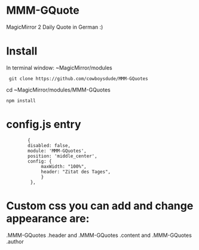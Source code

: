 # MMM-GQuote


MagicMirror 2 Daily Quote in German :)

# Install

In terminal window:
~MagicMirror/modules

     git clone https://github.com/cowboysdude/MMM-GQuotes

cd ~MagicMirror/modules/MMM-GQuotes

    npm install

# config.js entry

            { 
            disabled: false,
            module: 'MMM-GQuotes', 
            position: 'middle_center', 
            config: { 
                 maxWidth: "100%", 
                 header: "Zitat des Tages", 
                 } 
             },





# Custom css you can add and change appearance are:

.MMM-GQuotes .header and .MMM-GQuotes .content and .MMM-GQuotes .author
